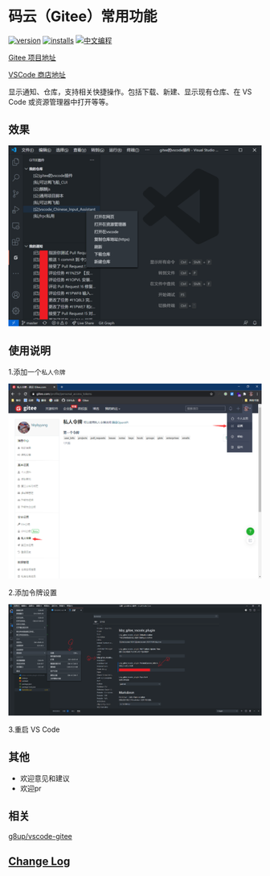 # 码云（Gitee）常用功能

[![version](https://vsmarketplacebadge.apphb.com/version/hbybyyang.gitee-vscode-plugin.svg?style=flat-square)](https://marketplace.visualstudio.com/items?itemName=hbybyyang.gitee-vscode-plugin)
[![installs](https://vsmarketplacebadge.apphb.com/installs/hbybyyang.gitee-vscode-plugin.svg?style=flat-square)](https://marketplace.visualstudio.com/items?itemName=hbybyyang.gitee-vscode-plugin)
[![中文编程](https://gitee.com/Program-in-Chinese/overview/raw/master/%E4%B8%AD%E6%96%87%E7%BC%96%E7%A8%8B.png)](https://gitee.com/Program-in-Chinese/overview)

[Gitee 项目地址](https://gitee.com/hbybyyang/gitee_vscode_plugin)

[VSCode 商店地址](https://marketplace.visualstudio.com/items?itemName=hbybyyang.gitee-vscode-plugin)

显示通知、仓库，支持相关快捷操作。包括下载、新建、显示现有仓库、在 VS Code 或资源管理器中打开等等。

## 效果

![效果图](doc/效果图.png)

## 使用说明

1.添加一个`私人令牌`

![使用1](doc/使用1.png)

2.添加令牌设置

![使用2](doc/使用2.png)

3.重启 VS Code

## 其他

- 欢迎意见和建议
- 欢迎pr

## 相关

[g8up/vscode-gitee](https://gitee.com/g8up/vscode-gitee)

## [Change Log](https://gitee.com/hbybyyang/gitee_vscode_plugin/blob/master/CHANGELOG.md)
